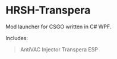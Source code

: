 # HRSH-Transpera
Mod launcher for CSGO written in C# WPF.

Includes:
>AntiVAC
>Injector
>Transpera ESP
